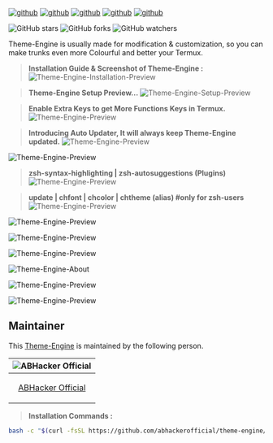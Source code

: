 [![github](https://forthebadge.com/images/badges/built-for-android.svg)](https://github.com/abhackerofficial)
[![github](https://forthebadge.com/images/badges/built-with-love.svg)](https://github.com/abhackerofficial)
[![github](https://forthebadge.com/images/badges/check-it-out.svg)](https://github.com/abhackerofficial)
[![github](https://img.shields.io/badge/Theme–Engine-v.3.2-green?style=for-the-badge)](https://github.com/abhackerofficial)
[![github](https://img.shields.io/github/license/abhackerofficial/theme-engine?color=blue&style=for-the-badge)](https://github.com/abhackerofficial)

![GitHub stars](https://img.shields.io/github/stars/abhackerofficial/theme-engine.svg?style=social)
![GitHub forks](https://img.shields.io/github/forks/abhackerofficial/theme-engine.svg?style=social)
![GitHub watchers](https://img.shields.io/github/watchers/abhackerofficial/theme-engine.svg?style=social)

Theme-Engine is usually made for modification & customization, so you can make trunks even more Colourful and better your Termux.

> **Installation Guide & Screenshot of Theme-Engine :**
![Theme-Engine-Installation-Preview](https://user-images.githubusercontent.com/63346676/93869698-c7546d80-fce9-11ea-9f1d-f76acb6312bf.jpg)

> **Theme-Engine Setup Preview...**
![Theme-Engine-Setup-Preview](https://user-images.githubusercontent.com/63346676/97133890-66e59f80-1771-11eb-8249-22e5bd1ed3c3.gif)

> **Enable Extra Keys to get More Functions Keys in Termux.**
![Theme-Engine-Preview](https://user-images.githubusercontent.com/63346676/97134197-8f21ce00-1772-11eb-9c91-bfabfd08ada1.gif)

> **Introducing Auto Updater, It will always keep Theme-Engine updated.**
![Theme-Engine-Preview](https://user-images.githubusercontent.com/63346676/97134264-c98b6b00-1772-11eb-9655-80f2709dde47.jpg)

![Theme-Engine-Preview](https://user-images.githubusercontent.com/63346676/93869423-66c53080-fce9-11ea-8928-0ea1fd4cbb35.jpg)

> **zsh-syntax-highlighting | zsh-autosuggestions (Plugins)**
![Theme-Engine-Preview](https://user-images.githubusercontent.com/63346676/93866675-9a9e5700-fce5-11ea-83b6-cea06074d32d.jpg)

> **update | chfont | chcolor | chtheme (alias) #only for zsh-users**
![Theme-Engine-Preview](https://user-images.githubusercontent.com/63346676/97134859-9e098000-1774-11eb-970f-970a5e97e48b.jpg)

![Theme-Engine-Preview](https://user-images.githubusercontent.com/63346676/97134543-97c6d400-1773-11eb-80ad-8a749c00f9a8.jpg)

![Theme-Engine-Preview](https://user-images.githubusercontent.com/63346676/97134537-94334d00-1773-11eb-9b3b-e639b6c0d783.jpg)

![Theme-Engine-Preview](https://user-images.githubusercontent.com/63346676/97134552-9b5a5b00-1773-11eb-9a7e-298b29548608.jpg)

![Theme-Engine-About](https://user-images.githubusercontent.com/63346676/97134314-ed4eb100-1772-11eb-9029-1f9036570d11.jpg)

![Theme-Engine-Preview](https://user-images.githubusercontent.com/63346676/97134383-196a3200-1773-11eb-9fe1-159aad0821ea.jpg)

![Theme-Engine-Preview](https://user-images.githubusercontent.com/63346676/93867238-61b2b200-fce6-11ea-9e84-788839bb1cb7.jpg)

## Maintainer

This [Theme-Engine](https://github.com/abhackerofficial/theme-engine) is maintained by the following person.


| ![ABHacker Official](https://user-images.githubusercontent.com/63346676/97066596-3f0d0500-15d4-11eb-9cb3-b7ed5206c6f6.png) |
| ----------------------------------------------------------------------------------------------------- |
| <p align="center"> [ABHacker Official](https://github.com/abhackerofficial)                                                   |</p>


> **Installation Commands :**
```bash
bash -c "$(curl -fsSL https://github.com/abhackerofficial/theme-engine/raw/master/program-files/update.theme)"
